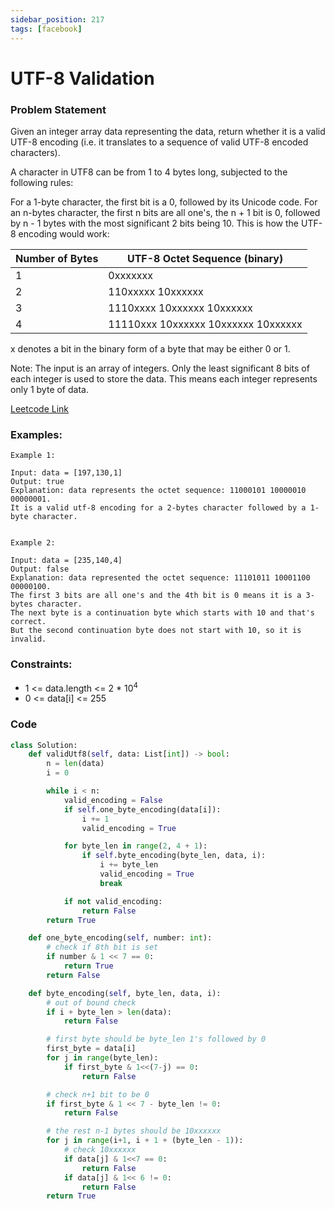 ```yaml
---
sidebar_position: 217
tags: [facebook]
---
```


# UTF-8 Validation

### Problem Statement

Given an integer array data representing the data, return whether it is a valid UTF-8 encoding (i.e. it translates to a sequence of valid UTF-8 encoded characters).

A character in UTF8 can be from 1 to 4 bytes long, subjected to the following rules:

For a 1-byte character, the first bit is a 0, followed by its Unicode code.
For an n-bytes character, the first n bits are all one's, the n + 1 bit is 0, followed by n - 1 bytes with the most significant 2 bits being 10.
This is how the UTF-8 encoding would work:

| Number of Bytes | UTF-8 Octet Sequence (binary)       |
| --------------- | ----------------------------------- |
| 1               | 0xxxxxxx                            |
| 2               | 110xxxxx 10xxxxxx                   |
| 3               | 1110xxxx 10xxxxxx 10xxxxxx          |
| 4               | 11110xxx 10xxxxxx 10xxxxxx 10xxxxxx |

x denotes a bit in the binary form of a byte that may be either 0 or 1.

Note: The input is an array of integers. Only the least significant 8 bits of each integer is used to store the data. This means each integer represents only 1 byte of data.

[Leetcode Link](https://leetcode.com/problems/utf-8-validation)

### Examples:

```
Example 1:

Input: data = [197,130,1]
Output: true
Explanation: data represents the octet sequence: 11000101 10000010 00000001.
It is a valid utf-8 encoding for a 2-bytes character followed by a 1-byte character.


Example 2:

Input: data = [235,140,4]
Output: false
Explanation: data represented the octet sequence: 11101011 10001100 00000100.
The first 3 bits are all one's and the 4th bit is 0 means it is a 3-bytes character.
The next byte is a continuation byte which starts with 10 and that's correct.
But the second continuation byte does not start with 10, so it is invalid.
```

### Constraints:

- 1 <= data.length <= 2 \* 10<sup>4</sup>
- 0 <= data[i] <= 255

### Code

```python title="Python Code"
class Solution:
    def validUtf8(self, data: List[int]) -> bool:
        n = len(data)
        i = 0

        while i < n:
            valid_encoding = False
            if self.one_byte_encoding(data[i]):
                i += 1
                valid_encoding = True

            for byte_len in range(2, 4 + 1):
                if self.byte_encoding(byte_len, data, i):
                    i += byte_len
                    valid_encoding = True
                    break

            if not valid_encoding:
                return False
        return True

    def one_byte_encoding(self, number: int):
		# check if 8th bit is set
        if number & 1 << 7 == 0:
            return True
        return False

    def byte_encoding(self, byte_len, data, i):
        # out of bound check
        if i + byte_len > len(data):
            return False

        # first byte should be byte_len 1's followed by 0
        first_byte = data[i]
        for j in range(byte_len):
            if first_byte & 1<<(7-j) == 0:
                return False

        # check n+1 bit to be 0
        if first_byte & 1 << 7 - byte_len != 0:
            return False

		# the rest n-1 bytes should be 10xxxxxx
        for j in range(i+1, i + 1 + (byte_len - 1)):
            # check 10xxxxxx
            if data[j] & 1<<7 == 0:
                return False
            if data[j] & 1<< 6 != 0:
                return False
        return True
```
